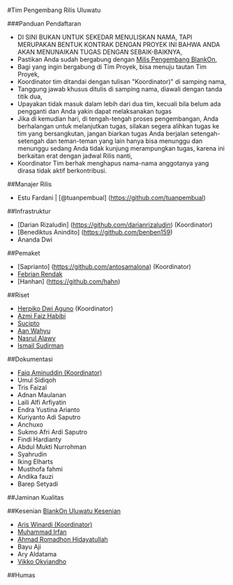 
#Tim Pengembang Rilis Uluwatu

###Panduan Pendaftaran

- DI SINI BUKAN UNTUK SEKEDAR MENULISKAN NAMA, TAPI MERUPAKAN BENTUK KONTRAK DENGAN PROYEK INI BAHWA ANDA AKAN MENUNAIKAN TUGAS DENGAN SEBAIK-BAIKNYA,
- Pastikan Anda sudah bergabung dengan [Milis Pengembang BlankOn](https://groups.google.com/group/BlankOn-dev),
- Bagi yang ingin bergabung di Tim Proyek, bisa menuju tautan Tim Proyek,
- Koordinator tim ditandai dengan tulisan "Koordinator)" di samping nama,
- Tanggung jawab khusus ditulis di samping nama, diawali dengan tanda titik dua,
- Upayakan tidak masuk dalam lebih dari dua tim, kecuali bila belum ada pengganti dan Anda yakin dapat melaksanakan tugas
- Jika di kemudian hari, di tengah-tengah proses pengembangan, Anda berhalangan untuk melanjutkan tugas, silakan segera alihkan tugas ke tim yang bersangkutan, jangan biarkan tugas Anda berjalan setengah-setengah dan teman-teman yang lain hanya bisa menunggu dan menunggu sedang Anda tidak kunjung merampungkan tugas, karena ini berkaitan erat dengan jadwal Rilis nanti,
- Koordinator Tim berhak menghapus nama-nama anggotanya yang dirasa tidak aktif berkontribusi.

##Manajer Rilis

- Estu Fardani | [@tuanpembual] (https://github.com/tuanpembual)

##Infrastruktur

- [Darian Rizaludin] (https://github.com/darianrizaludin) (Koordinator)
- [Benediktus Anindito] (https://github.com/benben159) 
- Ananda Dwi

##Pemaket
- [Saprianto] (https://github.com/antosamalona) (Koordinator)
- [Febrian Rendak](https://github.com/febrianrendak)
- [Hanhan] (https://github.com/hahn)

##Riset

- [Herpiko Dwi Aguno](https://github.com/herpiko) (Koordinator)
- [Azmi Faiz Habibi](https://github.com/AzmiFaiz)
- [Sucipto](https://github.com/showcheap)
- [Aan Wahyu](https://github.com/aancw)
- [Nasrul Alawy](https://github.com/alawyc32b)
- [Ismail Sudirman](https://github.com/i5um41ru)

##Dokumentasi
- [Faiq Aminuddin (Koordinator)](https://github.com/FaiqAminuddin)
- Umul Sidiqoh
- Tris Faizal
- Adnan Maulanan
- Laili Alfi Arfiyatin
- Endra Yustina Arianto
- Kuriyanto Adi Saputro
- Anchuxo
- Sukmo Afri Ardi Saputro
- Findi Hardianty
- Abdul Mukti Nurrohman
- Syahrudin
- Iking Elharts
- Musthofa fahmi
- Andika fauzi
- Barep Setyadi

##Jaminan Kualitas

##Kesenian
[BlankOn Uluwatu Kesenian](https://github.com/blankon/blankon-uluwatu-kesenian)

- [Aris Winardi (Koordinator)](http://github.com/winardiaris/)
- [Muhammad Irfan](https://github.com/irfanpule)
- [Ahmad Romadhon Hidayatullah](https://github.com/raniaamina)
- Bayu Aji
- Ary Aldatama
- [Vikko Okviandho](https://github.com/belthsazarliem)

##Humas
